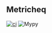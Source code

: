 ## Metricheq

[![ci](https://github.com/YounesOMK/metricheq/actions/workflows/ci.yml/badge.svg)](https://github.com/YounesOMK/metricheq/actions/workflows/ci.yml)
![Mypy](https://img.shields.io/badge/mypy-checked-blue)
